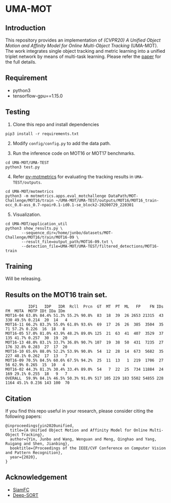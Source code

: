 # UMA-MOT

## Introduction

This repository provides an implementation of *(CVPR20) A Unified Object Motion and Affinity Model for Online Multi-Object Tracking* (UMA-MOT).
The work integrates single object tracking and metric learning into a unified triplet network by means of multi-task learning.
Please refer the [paper](https://arxiv.org/pdf/2003.11291.pdf) for the full details.

## Requirement

* python3
* tensorflow-gpu==1.15.0

## Testing

1. Clone this repo and install dependencies
```
pip3 install -r requirements.txt
```
2. Modify `config/config.py` to add the data path. 

3. Run the inference code on MOT16 or MOT17 benchmarks. 
```
cd UMA-MOT/UMA-TEST
python3 test.py
```
4. Refer [py-motmetrics](https://github.com/cheind/py-motmetrics.git) for evaluating the tracking results in `UMA-TEST/outputs`.
```
cd UMA-MOT/motmetrics
python3 -m motmetrics.apps.eval_motchallenge DataPath/MOT-Challenge/MOT16/train ~/UMA-MOT/UMA-TEST/outputs/MOT16/MOT16_train-occ_0.8-ass_0.7-npair0.1-id0.1-se_block2-20200729_220301
```
5. Visualization.
```
cd UMA-MOT/application_util
python3 show_results.py \
       --sequence_dir=/home/junbo/datasets/MOT-Challenge/MOT16/train/MOT16-09 \
       --result_file=output_path/MOT16-09.txt \
       --detection_file=UMA-MOT/UMA-TEST/filtered_detections/MOT16-train
```

## Training 

Will be releasing.

## Results on the MOT16 train set.

```
          IDF1   IDP   IDR  Rcll  Prcn  GT  MT  PT  ML   FP    FN IDs    FM  MOTA  MOTP IDt IDa IDm
MOT16-04 63.8% 84.4% 51.3% 55.2% 90.8%  83  18  39  26 2653 21315  43   330 49.5% 0.214  20  14   4
MOT16-11 66.2% 83.3% 55.0% 61.8% 93.6%  69  17  26  26  385  3504  35    71 57.2% 0.226  16  18   8
MOT16-05 57.0% 81.0% 43.9% 48.2% 89.0% 125  21  63  41  407  3529  37   135 41.7% 0.257  30  19  20
MOT16-13 48.0% 83.1% 33.7% 36.8% 90.7% 107  19  38  50  431  7235  27   176 32.8% 0.283  27  17  20
MOT16-10 65.6% 88.0% 52.2% 53.9% 90.8%  54  12  28  14  673  5682  35   227 48.1% 0.262  17  13   7
MOT16-09 70.5% 84.5% 60.6% 67.5% 94.2%  25  11  13   1  219  1706  27    56 62.9% 0.265  15  10   4
MOT16-02 44.3% 81.3% 30.4% 33.4% 89.0%  54   7  22  25  734 11884  24   169 29.1% 0.255  18   9   7
OVERALL  59.9% 84.1% 46.5% 50.3% 91.0% 517 105 229 183 5502 54855 228  1164 45.1% 0.236 143 100  70
```




## Citation

If you find this repo useful in your research, please consider citing the following papers:

    @inproceedings{yin2020unified,
      title={A Unified Object Motion and Affinity Model for Online Multi-Object Tracking},
      author={Yin, Junbo and Wang, Wenguan and Meng, Qinghao and Yang, Ruigang and Shen, Jianbing},
      booktitle={Proceedings of the IEEE/CVF Conference on Computer Vision and Pattern Recognition},
      year={2020},
    }




## Acknowledgement
* [SiamFC](https://github.com/bilylee/SiamFC-TensorFlow) 
* [Deep-SORT](https://github.com/nwojke/deep_sort)
